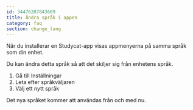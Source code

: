 ```yaml
---
id: 34476207843609
title: Ändra språk i appen
category: faq
section: change_lang
---
```


När du installerar en Studycat-app visas appmenyerna på samma språk som din enhet.

Du kan ändra detta språk så att det skiljer sig från enhetens språk.

1. Gå till Inställningar
2. Leta efter språkväljaren  
3. Välj ett nytt språk

Det nya språket kommer att användas från och med nu.

